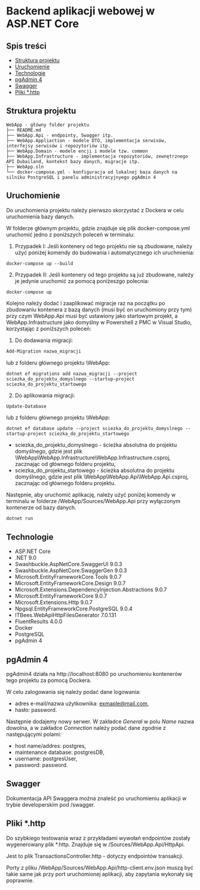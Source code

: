 ﻿# Backend aplikacji webowej w ASP.NET Core

## Spis treści
* [Struktura projektu](#struktura-projektu)
* [Uruchomienie](#uruchomienie)
* [Technologie](#technologie)
* [pgAdmin 4](#pgadmin-4)
* [Swagger](#swagger)
* [Pliki *.http](#pliki-*.http)

## Struktura projektu

 ```
WebApp - główny folder projektu
├── README.md
├── WebApp.Api - endpointy, Swagger itp.
├── WebApp.Appliaction - modele DTO, implementacja serwisów, interfejsy serwisów i repozytoriów itp.
├── WebApp.Domain - modele encji i modele tzw. common 
├── WebApp.Infrastructure - implementacja repozytoriów, zewnętrznego API Dubailand, kontekst bazy danych, migracje itp.
├── WebApp.sln
└── docker-compose.yml - konfiguracja od lokalnej baza danych na silniku PostgreSQL i panelu administracyjnyego pgAdmin 4
 ```

## Uruchomienie

Do uruchomienia projektu należy pierwszo skorzystać z Dockera w celu uruchomienia bazy danych.

W folderze głównym projektu, gdzie znajduje się plik docker-compose.yml uruchomić jedno z poniższych poleceń w terminalu:

 1.  Przypadek I: Jeśli kontenery od tego projektu nie są zbudowane, należy użyć poniżej komendy do budowania i automatycznego ich uruchmienia:

 ```
 docker-compose up --build
 ```
 2.  Przypadek II: Jeśli kontenery od tego projektu są już zbudowane, należy je jedynie uruchomić za pomocą poniżeszgo polecnia:

  ```
 docker-compose up

 ```

Kolejno należy dodać i zaaplikować migracje raz na początku po zbudowaniu kontenera z bazą danych (musi być on uruchomiony przy tym) przy czym WebApp.Api musi być ustawiony jako startowym projekt, a WebApp.Infrastructure jako domyślny w Powershell z PMC w Visual Studio, korzystając z poniższych poleceń:

1. Do dodawania migracji:

 ```PowerShell z PMC w Visula Studio
 Add-Migration nazwa_migracji
 ```

lub z folderu głównego projektu \WebApp:

```z terminala
dotnet ef migrations add nazwa_migracji --project sciezka_do_projektu_domyslnego --startup-project sciezka_do_projektu_startowego
```

2. Do aplikowania migracji:

```PowerShell z PMC w Visula Studio
Update-Database
```

lub z folderu głównego projektu \WebApp:

```z terminala
dotnet ef database update --project sciezka_do_projektu_domyslnego --startup-project sciezka_do_projektu_startowego
```

- sciezka_do_projektu_domyslnego - ścieżka absolutna do projektu domyślnego, gdzie jest plik \WebApp\WebApp.Infrastructure\WebApp.Infrastructure.csproj, zacznając od głównego folderu projektu,
- sciezka_do_projektu_startowego - ścieżka absolutna do projektu domyślnego, gdzie jest plik \WebApp\WebApp.Api\WebApp.Api.csproj, zacznając od głównego folderu projektu.

 Następnie, aby uruchomić aplikację, należy użyć poniżej komendy w terminalu w folderze /WebApp/Sources/WebApp.Api przy wyłączonym kontenerze od bazy danych.

 
   ```
 dotnet run

 ```

## Technologie

* ASP.NET Core
* .NET 9.0
* Swashbuckle.AspNetCore.SwaggerUI 9.0.3
* Swashbuckle.AspNetCore.SwaggerGen 9.0.3
* Microsoft.EntityFrameworkCore.Tools 9.0.7
* Microsoft.EntityFrameworkCore.Design 9.0.7
* Microsoft.Extensions.DependencyInjection.Abstractions 9.0.7
* Microsoft.EntityFrameworkCore 9.0.7
* Microsoft.Extensions.Http 9.0.7
* Npgsql.EntityFrameworkCore.PostgreSQL 9.0.4
* ITBees.WebApiHttpFilesGenerator 7.0.131
* FluentResults 4.0.0
* Docker
* PostgreSQL
* pgAdmin 4

##  pgAdmin 4

pgAdmin4 działa na http://localhost:8080 po uruchomieniu kontenerów tego projektu za pomocą Dockera.

W celu zalogowania się należy podać dane logowania:
- adres e-mail/nazwa użytkownika: exmaple@mail.com,
- hasło: password.

Następnie dodajemy nowy serwer. 
W zakładce *General* w polu *Name* nazwa dowolna, a w zakładce *Connection* należy podać dane zgodnie z następującymi polami:
- host name/addres: postgres,
- maintenance database: postgresDB,
- username: postgresUser,
- password: password.

## Swagger

Dokumentacja API Swaggera można znaleść po uruchomieniu aplikacji w trybie developerskim pod /swagger.


## Pliki *.http

Do szybkiego testowania wraz z przykładami wywołań endpointów zostały wygenerowany plik *.http. Znajduje się w /Sources/WebApp.Api/HttpApi.

Jest to plik TransactionsController.http - dotyczy endpointów transakcji.

Porty z pliku /WebApp/Sources/WebApp.Api/http-client.env.json muszą być takie same jak przy port uruchomionej aplikacji, aby zapytania wykonały się poprawnie.